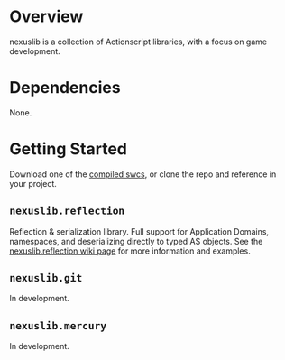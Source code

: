 # Overview

nexuslib is a collection of Actionscript libraries, with a focus on game development.

# Dependencies

None.

# Getting Started

Download one of the [compiled swcs](https://github.com/nexussays/nexuslib/downloads), or clone the repo and reference in your project.

## `nexuslib.reflection`

Reflection & serialization library. Full support for Application Domains, namespaces, and deserializing directly to typed AS objects. See the [nexuslib.reflection wiki page](https://github.com/nexussays/nexuslib/wiki/nexuslib.reflection) for more information and examples.

## `nexuslib.git`

In development.

## `nexuslib.mercury`

In development.